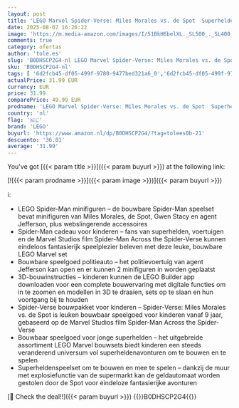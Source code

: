 ```yaml
---
layout: post
title: 'LEGO Marvel Spider-Verse: Miles Morales vs. de Spot  Superhelden Bouwpakket voor Kinderen met Speelgoed Auto  4 Minifiguren en Speelgoedwinkel  Cadeau voor Jongens en Meisjes 76311'
date: 2025-08-07 16:26:22
image: 'https://m.media-amazon.com/images/I/51BkH6belXL._SL500_._SL400_.jpg'
comments: true
category: ofertas
author: 'tole.es'
slug: 'B0DHSCP2G4-nl LEGO Marvel Spider-Verse: Miles Morales vs. de Spot...'
sku: 'B0DHSCP2G4-nl'
tags: [ '6d2fcb45-df05-499f-9780-9477bed321a6_0','6d2fcb45-df05-499f-9780-9477bed321a6_501','Arborist Merchandising Root','Bouw- & constructiespeelgoed','Creatieve spellen','Educatief speelgoed','Self Service','Special Features Stores','Speelgoed & spellen','Speelgoedbouwsets','lego','🇳🇱', ]
actualPrice: 31.99 EUR
currency: EUR
price: 31.99
comparePrice: 49.99 EUR
prodname: 'LEGO Marvel Spider-Verse: Miles Morales vs. de Spot  Superhelden Bouwpakket voor Kinderen met Speelgoed Auto  4 Minifiguren en Speelgoedwinkel  Cadeau voor Jongens en Meisjes 76311'
country: 'nl'
flag: '🇳🇱'
brand: 'LEGO'
buyurl: 'https://www.amazon.nl/dp/B0DHSCP2G4/?tag=tolees0b-21'
descuento: '36.01'
average: '31.99'
---
```


You've got [{{< param title >}}]({{< param buyurl >}}) at the following link:

[![{{< param prodname >}}]({{< param image >}})]({{< param buyurl >}})

ℹ️:

- LEGO Spider-Man minifiguren – de bouwbare Spider-Man speelset bevat minifiguren van Miles Morales, de Spot, Gwen Stacy en agent Jefferson, plus webslingerende accessoires
- Spider-Man cadeau voor kinderen – fans van superhelden, voertuigen en de Marvel Studios film Spider-Man Across the Spider-Verse kunnen eindeloos fantasierijk speelplezier beleven met deze leuke, bouwbare LEGO Marvel set
- Bouwbare speelgoed politieauto – het politievoertuig van agent Jefferson kan open en er kunnen 2 minifiguren in worden geplaatst
- 3D-bouwinstructies – kinderen kunnen de LEGO Builder app downloaden voor een complete bouwervaring met digitale functies om in te zoomen en modellen in 3D te draaien, sets op te slaan en hun voortgang bij te houden
- Spider-Verse bouwpakket voor kinderen – Spider-Verse: Miles Morales vs. de Spot is leuken bouwbaar speelgoed voor kinderen vanaf 9 jaar, gebaseerd op de Marvel Studios film Spider-Man Across the Spider-Verse
- Bouwbaar speelgoed voor jonge superhelden – het uitgebreide assortiment LEGO Marvel bouwsets biedt kinderen een steeds veranderend universum vol superheldenavonturen om te bouwen en te spelen
- Superheldenspeelset om te bouwen en mee te spelen – dankzij de muur met explosiefunctie van de supermarkt kan de geldautomaat worden gestolen door de Spot voor eindeloze fantasierijke avonturen

[🛒 Check the deal!!]({{< param buyurl >}})
{{<world>}}B0DHSCP2G4{{</world>}}
